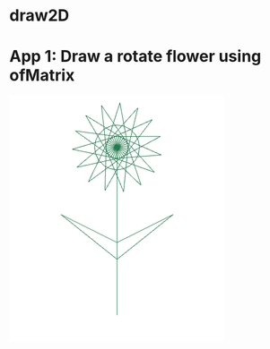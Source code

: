 # draw2D
# App 1: Draw a rotate flower using ofMatrix #
![alt text](https://github.com/binknam/draw2D/blob/master/Capture.PNG)
